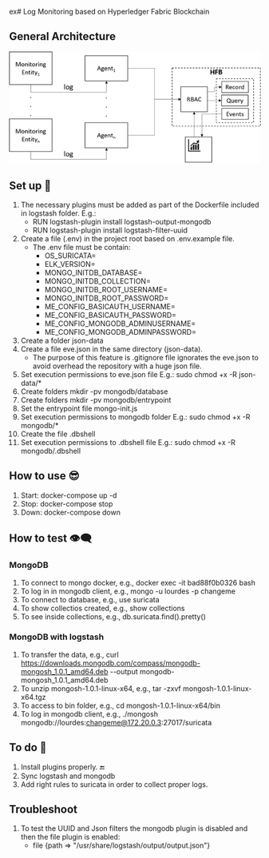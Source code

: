 ex# Log Monitoring based on Hyperledger Fabric Blockchain

## General Architecture
![alt text](https://github.com/sfl0r3nz05/LogMonitoringHFB/blob/main/images/LogMonitoringHFB.png)

## Set up 🙂
1. The necessary plugins must be added as part of the Dockerfile included in logstash folder. E.g.:
    - RUN logstash-plugin install logstash-output-mongodb
    - RUN logstash-plugin install logstash-filter-uuid
2. Create a file (.env) in the project root based on .env.example file.
    - The .env file must be contain:
        - OS_SURICATA=
        - ELK_VERSION=
        - MONGO_INITDB_DATABASE=
        - MONGO_INITDB_COLLECTION=
        - MONGO_INITDB_ROOT_USERNAME=
        - MONGO_INITDB_ROOT_PASSWORD=
        - ME_CONFIG_BASICAUTH_USERNAME=
        - ME_CONFIG_BASICAUTH_PASSWORD=
        - ME_CONFIG_MONGODB_ADMINUSERNAME=
        - ME_CONFIG_MONGODB_ADMINPASSWORD=
3. Create a folder json-data
4. Create a file eve.json in the same directory (json-data).
    - The purpose of this feature is .gitignore file ignorates the eve.json to avoid overhead the repository with a huge json file.
5. Set execution permissions to eve.json file E.g.: sudo chmod +x -R json-data/*
6. Create folders mkdir -pv mongodb/database
7. Create folders mkdir -pv mongodb/entrypoint
8. Set the entrypoint file mongo-init.js
9. Set execution permissions to mongodb folder E.g.: sudo chmod +x -R mongodb/*
10. Create the file .dbshell
11. Set execution permissions to .dbshell file E.g.: sudo chmod +x -R mongodb/.dbshell

## How to use 😎
1. Start: docker-compose up -d
2. Stop: docker-compose stop
3. Down: docker-compose down

## How to test 👁‍🗨
### MongoDB
1. To connect to mongo docker, e.g., docker exec -it bad88f0b0326 bash
2. To log in in mongodb client, e.g., mongo -u lourdes -p changeme
3. To connect to database, e.g., use suricata
4. To show collectios created, e.g., show collections
5. To see inside collections, e.g., db.suricata.find().pretty()
### MongoDB with logstash
1. To transfer the data, e.g., curl https://downloads.mongodb.com/compass/mongodb-mongosh_1.0.1_amd64.deb --output mongodb-mongosh_1.0.1_amd64.deb
2. To unzip mongosh-1.0.1-linux-x64, e.g., tar -zxvf mongosh-1.0.1-linux-x64.tgz
3. To access to bin folder, e.g., cd mongosh-1.0.1-linux-x64/bin
4. To log in mongodb client, e.g., ./mongosh mongodb://lourdes:changeme@172.20.0.3:27017/suricata

## To do 🤔
1. Install plugins properly. 🔚
2. Sync logstash and mongodb
2. Add right rules to suricata in order to collect proper logs.

## Troubleshoot
1. To test the UUID and Json filters the mongodb plugin is disabled and then the file plugin is enabled:
    - file {path => "/usr/share/logstash/output/output.json"}